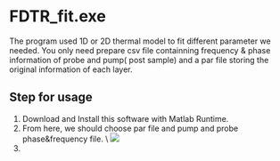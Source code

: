 # FDTR_fit.exe
The program used 1D or 2D thermal model to fit different parameter we needed. You only need prepare csv file containning frequency & phase information of probe and pump( post sample) and a par file storing the original information of each layer.

## Step for usage
1. Download and Install this software with  Matlab Runtime.
2. From here, we should choose par file and pump and probe phase&frequency file.
   \\
   ![](./1.png)
3. 
